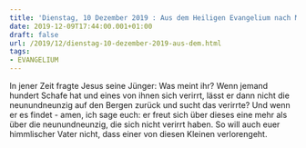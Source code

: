 ```yaml
---
title: 'Dienstag, 10 Dezember 2019 : Aus dem Heiligen Evangelium nach Matthäus - Mt 18,12-14.'
date: 2019-12-09T17:44:00.001+01:00
draft: false
url: /2019/12/dienstag-10-dezember-2019-aus-dem.html
tags: 
- EVANGELIUM
---
```


In jener Zeit fragte Jesus seine Jünger: Was meint ihr? Wenn jemand hundert Schafe hat und eines von ihnen sich verirrt, lässt er dann nicht die neunundneunzig auf den Bergen zurück und sucht das verirrte? Und wenn er es findet - amen, ich sage euch: er freut sich über dieses eine mehr als über die neunundneunzig, die sich nicht verirrt haben. So will auch euer himmlischer Vater nicht, dass einer von diesen Kleinen verlorengeht.